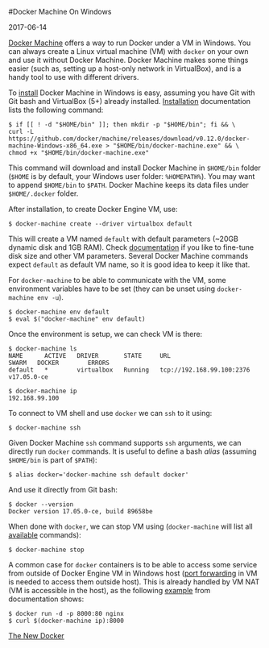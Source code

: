 #Docker Machine On Windows

2017-06-14

<!--- tags: virtualization -->

[Docker Machine](https://docs.docker.com/machine/overview/) offers a way to run Docker under a VM in Windows. You can always create a Linux virtual machine (VM) with `docker` on your own and use it without Docker Machine. Docker Machine makes some things easier (such as, setting up a host-only network in VirtualBox), and is a handy tool to use with different drivers.

To [install](https://docs.docker.com/machine/install-machine/) Docker Machine in Windows is easy, assuming you have Git with Git bash and VirtualBox (5+) already installed. [Installation](https://docs.docker.com/machine/install-machine/) documentation lists the following command: 

```
$ if [[ ! -d "$HOME/bin" ]]; then mkdir -p "$HOME/bin"; fi && \
curl -L https://github.com/docker/machine/releases/download/v0.12.0/docker-machine-Windows-x86_64.exe > "$HOME/bin/docker-machine.exe" && \
chmod +x "$HOME/bin/docker-machine.exe"
```

This command will download and install Docker Machine in `$HOME/bin` folder (`$HOME` is by default, your Windows user folder: `%HOMEPATH%`). You may want to append `$HOME/bin` to `$PATH`. Docker Machine keeps its data files under `$HOME/.docker` folder.

After installation, to create Docker Engine VM, use:

```
$ docker-machine create --driver virtualbox default
```

This will create a VM named `default` with default parameters (~20GB dynamic disk and 1GB RAM). Check [documentation](https://docs.docker.com/machine/drivers/virtualbox/) if you like to fine-tune disk size and other VM parameters. Several Docker Machine commands expect `default` as default VM name, so it is good idea to keep it like that.

For `docker-machine` to be able to communicate with the VM, some environment variables have to be set (they can be unset using `docker-machine env -u`).

```
$ docker-machine env default
$ eval $("docker-machine" env default)
```

Once the environment is setup, we can check VM is there:

```
$ docker-machine ls
NAME      ACTIVE   DRIVER       STATE     URL                         SWARM   DOCKER        ERRORS
default   *        virtualbox   Running   tcp://192.168.99.100:2376           v17.05.0-ce

$ docker-machine ip
192.168.99.100
```

To connect to VM shell and use `docker` we can `ssh` to it using:

```
$ docker-machine ssh
```

Given Docker Machine `ssh` command supports `ssh` arguments, we can directly run `docker` commands. It is useful to define a bash *alias* (assuming `$HOME/bin` is part of `$PATH`):

```
$ alias docker='docker-machine ssh default docker'
```

And use it directly from Git bash:

```
$ docker --version
Docker version 17.05.0-ce, build 89658be
```

When done with `docker`, we can stop VM using (`docker-machine` will list all [available](https://docs.docker.com/machine/reference/) commands):

```
$ docker-machine stop
```

A common case for `docker` containers is to be able to access some service from outside of Docker Engine VM in Windows host ([port forwarding](https://stackoverflow.com/questions/36286305/how-do-i-forward-a-docker-machine-port-to-my-host-port-on-osx) in VM is needed to access them outside host). This is already handled by VM NAT (VM is accessible in the host), as the following [example](https://docs.docker.com/machine/get-started/#run-containers-and-experiment-with-machine-commands) from documentation shows:

```
$ docker run -d -p 8000:80 nginx
$ curl $(docker-machine ip):8000
```

<ins class='nfooter'><a rel='next' id='fnext' href='#blog/2017/2017-05-16-The-New-Docker.md'>The New Docker</a></ins>
